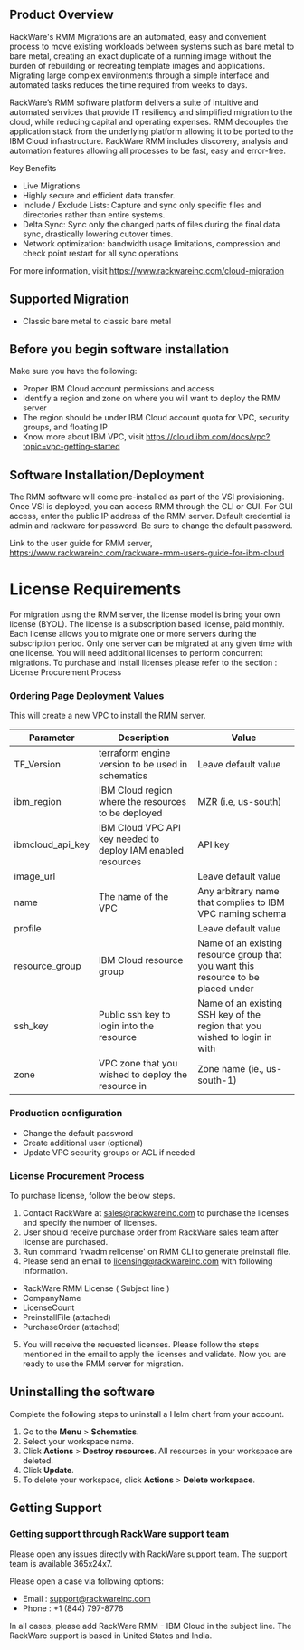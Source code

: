 ## Product Overview
RackWare's RMM Migrations are an automated, easy and convenient process to move existing workloads
between systems such as bare metal to bare metal, creating an exact duplicate of a running image
without the burden of rebuilding or recreating template images and applications. Migrating large
complex environments through a simple interface and automated tasks reduces the time required from
weeks to days.


RackWare’s RMM software platform delivers a suite of intuitive and automated services that provide
IT resiliency and simplified migration to the cloud, while reducing capital and operating expenses.
RMM decouples the application stack from the underlying platform allowing it to be ported to the IBM
Cloud infrastructure. RackWare RMM includes discovery, analysis and automation features allowing all
processes to be fast, easy and error-free.

Key Benefits
- Live Migrations
- Highly secure and efficient data transfer.
- Include / Exclude Lists: Capture and sync only specific files and directories rather than entire
systems.
- Delta Sync: Sync only the changed parts of files during the final data sync, drastically lowering
cutover times.
- Network optimization: bandwidth usage limitations, compression and check point restart for all
sync operations

For more information, visit https://www.rackwareinc.com/cloud-migration

## Supported Migration
- Classic bare metal to classic bare metal
## Before you begin software installation
 Make sure you have the following:
- Proper IBM Cloud account permissions and access
- Identify a region and zone on where you will want to  deploy the RMM server
- The region should be under IBM Cloud account quota for VPC, security groups, and floating IP
- Know more about IBM VPC, visit https://cloud.ibm.com/docs/vpc?topic=vpc-getting-started 

## Software Installation/Deployment
The RMM software will come pre-installed as part of the VSI provisioning.  Once VSI is deployed, you
can access RMM through the CLI or GUI.  For GUI access, enter the public IP address of the RMM
server.  Default credential is admin and rackware for password.  Be sure to change the default
password.

Link to the user guide for RMM server, https://www.rackwareinc.com/rackware-rmm-users-guide-for-ibm-cloud

# License Requirements
For migration using the RMM server, the license model is bring your own license (BYOL). The license is a subscription based license, paid monthly.  Each license allows you to migrate one or more servers during the subscription period. Only one server can be migrated at any given time with one license. You will need additional licenses to perform concurrent migrations.  To purchase and install licenses please refer to the section : License Procurement Process


### Ordering Page Deployment Values
This will create a new VPC to install the RMM server.

| Parameter | Description | Value |
| --- | --- | --- |
| TF_Version | terraform engine version to be used in schematics | Leave default value |
| ibm_region | IBM Cloud region where the resources to be deployed | MZR (i.e, us-south) |
| ibmcloud_api_key | IBM Cloud VPC API key needed to deploy IAM enabled resources | API key |
| image_url |  | Leave default value |
| name | The name of the VPC | Any arbitrary name that complies to IBM VPC naming schema |
| profile | | Leave default value |
|resource_group | IBM Cloud resource group | Name of an existing resource group that you want this resource to be placed under |
| ssh_key | Public ssh key to login into the resource | Name of an existing SSH key of the region that you wished to login in with |
| zone | VPC zone that you wished to deploy the resource in | Zone name (ie., us-south-1) |

### Production configuration
- Change the default password
- Create additional user (optional)
- Update VPC security groups or ACL if needed

### License Procurement Process

To purchase license, follow the below steps. 
1)	Contact RackWare at sales@rackwareinc.com to purchase
the licenses and specify the number of licenses. 
2)	User should receive purchase order from RackWare sales team after license are purchased. 
3)	Run command 'rwadm relicense' on RMM CLI to generate preinstall file.
4)	Please send an email to licensing@rackwareinc.com with following information.
- RackWare RMM License ( Subject line )
- CompanyName
- LicenseCount
- PreinstallFile (attached)
- PurchaseOrder (attached)
5) You will receive the requested licenses. Please follow the steps mentioned in the email to apply the licenses and validate.
Now you are ready to use the RMM server for migration. 

## Uninstalling the software
Complete the following steps to uninstall a Helm chart from your account. 

1. Go to the **Menu** > **Schematics**.
2. Select your workspace name. 
3. Click **Actions** > **Destroy resources**. All resources in your workspace are deleted.
4. Click **Update**.
5. To delete your workspace, click **Actions** > **Delete workspace**.


## Getting Support
### Getting support through RackWare support team
Please open any issues directly with RackWare support team. The support team is available 365x24x7.

Please open a case via following options:
- Email : support@rackwareinc.com
- Phone : +1 (844) 797-8776

In all cases, please add RackWare RMM - IBM Cloud in the subject line. The RackWare support is based in United States and India.
